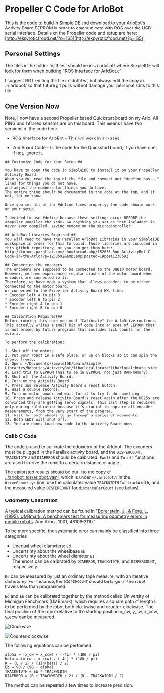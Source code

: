 Propeller C Code for ArloBot
============================

This is the code to build in SimpleIDE and download to your ArloBot's Activity Board EEPROM in order to communicate with ROS over the USB serial interface.
Details on the Propeller code and setup are here: [http://ekpyroticfrood.net/?p=165](http://ekpyroticfrood.net/?p=165)

## Personal Settings ##
The files in the folder 'dotfiles' should be in
~/.arlobot/
where SimpleIDE will look for them when building "ROS Interface for ArloBot.c"

I suggest NOT editing the file in 'dotfiles', but always edit the copy in
~/.arlobot/ so that future git pulls will not damage your
personal edits to this file.

## One Version Now ##
Note, I now have a second Propeller based Quickstart board on my Arlo. All PING and Infrared sensors are on this board. This means I have two versions of the code here.
* ROS Interface for ArloBot - This will work in all cases.

* 2nd Board Code - Is the code for the Quickstart board, if you have one, if not, ignore it.

```
## Customize Code for Your Setup ##

You have to open the code in SimpleIDE to install it on your Propeller Activity Board.
When you do, read the top of the file and comment out "#define has..." lines for things you do not have,
and adjust the numbers for things you do have.
The entire thing should be documented in the code at the top, and if not, let me know.

Once you set all of the #define lines properly, the code should work on your setup.

I decided to use #define because these settings occur BEFORE the compiler compiles the code. So anything you set as "not included" is never even compiled, saving memory on the microcontroller.

## ArloBot Libraries Required!##
You will need to have the Parallax ArloBot Libraries in your SimpleIDE workspace in order for this to build. Those libraries are included in this github repository, or you can get them here:
http://forums.parallax.com/showthread.php/152636-Run-ActivityBot-C-Code-in-the-Arlo!?p=1230592&amp;amp;posted=1#post1230592

## Connecting the encoders
The encoders are supposed to be connected to the DHB10 motor board.
However, we have experienced regular crashs of the motor board when encoders are connected to it.
Therefore, we have made a system that allows encoders to be either connected to the motor board,
or connected to the Propeller Activity Board WX, like:
* Encoder left A to pin 3
* Encoder left B to pin 2
* Encoder right A to pin 1
* Encoder right B to pin 0

## Calibration Required!##
Before running this code you must "Calibrate" the ArloDrive routines.
This actually writes a small bit of code into an area of EEPROM that is not erased by future programs that includes tick counts for the motors.

To perform the calibration:

1. Shut off the motors.
2. Put your robot in a safe place, or up on blocks so it can spin the wheels freely,
3. Open: ~/Documents/SimpleIDE/Learn/Simple\ Libraries/Robotics/ActivityBot/libarlocalibrate/libarlocalibrate.side
4. Load this to EEPROM (has to be in EEPROM, not just RAM/memory).
5. Shut off the Activity Board.
6. Turn on the Activity Board.
7. Press and release Activity Board's reset button.
8. Wait a couple seconds.
9. Turn on motor power and wait for it to try to do something.
10. Press and release Activity Board's reset again after the HB25s are convinced they are getting servo signals. This last step is required only during calibration because it’s crucial to capture all encoder measurements, from the very start of the program.
11. Wait for both wheels to go through a series of movements.
12. Both LEDs will shut off.
13. You are done. Load new code to the Activity Board now.
```

### Calib C Code
The code is used to calibrate the odometry of the Arlobot.
The encoders must be plugged in the Parallax activity board, and the `DISPERCOUNT`, `TRACKWIDTH` and `DIAERROR` should be calibrated.
`Fwd()` and `Turn()` functions are used to drive the robot to a certain distance or angle.

The calibrated results should be put into the copy of [../arlobot_ros/arlobot.yaml](../arlobot_ros/arlobot.yaml), which is under `~/.arlobot/`:
In the `driveGeometry:` line, use the calculated value `TRACKWIDTH` for `trackWidth`,
and the measured value `DISPERCOUNT` for `distancePerCount` (see below).

### Odometry Calibration
A typical calibration method can be found in
"[Borenstein, J., & Feng, L. (1995). UMBmark: A benchmark test for measuring odometry errors in mobile robots](http://dx.doi.org/10.1117/12.228968). Ann Arbor, 1001, 48109-2110."

To be more specific, the systematic error can mainly be classified into three categories:  
- Unequal wheel diameters: `Ed`  
- Uncertainty about the wheelbase `Eb`
- Uncertainty about the wheel diameter `Es`  
The errors can be calibrated by `DIAERROR`, `TRACKWIDTH`, and `DISPERCOUNT`, respectively.

`Es` can be measured by just an ordinary tape measure, with an iterative dichotomy. For instance, the `DISPERCOUNT` should be larger if the robot travels less than programmed.

`Ed` and `Eb` can be calibrated together by the method called University of Michigan Benchmark (UMBmark),
 which requires a square path of length L to be performed by the robot both clockwise and counter-clockwise.
 The final position of the robot relative to the starting position x_cw, y_cw, x_ccw, y_ccw can be measured.

![Clockwise](https://github.com/DTU-R3/ArloBot/blob/feature/calib/PropellerCodeForArloBot/images/clockwise.png)

![Counter-clockwise](https://github.com/DTU-R3/ArloBot/blob/feature/calib/PropellerCodeForArloBot/images/counter-clockwise.png)

The following equations can be performed:

```
alpha = (x_cw + x_ccw) / (-4L) * (180 / pi)
beta = (x_cw - x_ccw) / (-4L) * (180 / pi)
R = (L / 2) / (sin(beta) / 2)
Eb = 90 / (90 - alpha)
TRACKWIDTH = Eb * TRACKWIDTH
DIAERROR = (R + TRACKWIDTH / 2) / (R - TRACKWIDTH / 2)
```

The method can be repeated a few times to increase precision.
